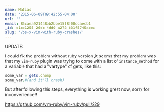 ```yaml
---
name: Matias
date: '2015-06-09T09:42:55-04:00'
url: ''
email: 86caea921448bb2bbe15f8f00ccaecb1
_id: e1ce1255-26dc-4dd0-a278-881f5745abea
slug: '/os-x-vim-with-ruby-crashes/'
---
```


UPDATE:

I could fix the problem without ruby version ,it seems that my problem was
that my `vim-ruby` plugin was trying to come with a list of `instance_method`
for a variable that had a "vartype" of gets, like this:

```ruby
some_var = gets.chomp
some_var.#(and it'll crash)
```

But after following this steps, everything is working great now, sorry for
inconvenience!!

https://github.com/vim-ruby/vim-ruby/pull/229
